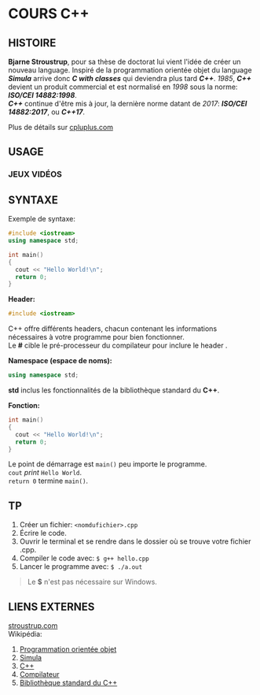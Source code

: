 # COURS C++
## HISTOIRE
**Bjarne Stroustrup**, pour sa thèse de doctorat lui vient l'idée de créer un
nouveau language. Inspiré de la programmation orientée objet du language **_Simula_**
arrive donc **_C with classes_** qui deviendra plus tard **_C++_**. *1985*,
**_C++_** devient un produit commercial et est normalisé en *1998* sous la norme:
**_ISO/CEI 14882:1998_**.
<br/>**_C++_** continue d'être mis à jour, la dernière norme datant de *2017*:
**_ISO/CEI 14882:2017_**, ou **_C++17_**.

Plus de détails sur [cpluplus.com](http://www.cplusplus.com/info/history/)<br/>

## USAGE
### JEUX VIDÉOS
## SYNTAXE
Exemple de syntaxe:
```c++
#include <iostream>
using namespace std;

int main()
{
  cout << "Hello World!\n";
  return 0;
}
```

**Header:**
```c++
#include <iostream>
```
C++ offre différents headers, chacun contenant les informations nécessaires à votre programme pour bien fonctionner.
<br/>Le **#** cible le pré-processeur du compilateur pour inclure le header <iostream>.

**Namespace (espace de noms):**
```c++
using namespace std;
```
**std** inclus les fonctionnalités de la bibliothèque standard du **C++**.

**Fonction:**
```c++
int main()
{
  cout << "Hello World!\n";
  return 0;
}
```
Le point de démarrage est `main()` peu importe le programme.
<br/>`cout` *print* `Hello World`.
<br/>`return 0` termine `main()`.

## TP
1. Créer un fichier: `<nomdufichier>.cpp`
2. Écrire le code.
3. Ouvrir le terminal et se rendre dans le dossier où se trouve votre fichier .cpp.
3. Compiler le code avec: `$ g++ hello.cpp`
4. Lancer le programme avec: `$ ./a.out`
> Le **$** n'est pas nécessaire sur Windows.





## LIENS EXTERNES
[stroustrup.com](http://www.stroustrup.com/)<br/>
Wikipédia:
1. [Programmation orientée objet](https://fr.wikipedia.org/wiki/Programmation_orient%C3%A9e_objet)<br/>
2. [Simula](https://fr.wikipedia.org/wiki/Simula)<br/>
3. [C++](https://fr.wikipedia.org/wiki/C%2B%2B)<br/>
4. [Compilateur](https://fr.wikipedia.org/wiki/Compilateur)<br/>
5. [Bibliothèque standard du C++](https://fr.wikipedia.org/wiki/Biblioth%C3%A8que_standard_du_C%2B%2B)
